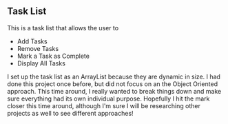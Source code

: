 ## Task List

This is a task list that allows the user to 
* Add Tasks
* Remove Tasks
* Mark a Task as Complete
* Display All Tasks

I set up the task list as an ArrayList because they are dynamic in size. I had done this project once before, but did not focus on an the Object Oriented approach. This time around, I really wanted to break things down and make sure everything had its own individual purpose. Hopefully I hit the mark closer this time around, although I'm sure I will be researching other projects as well to see different approaches!
